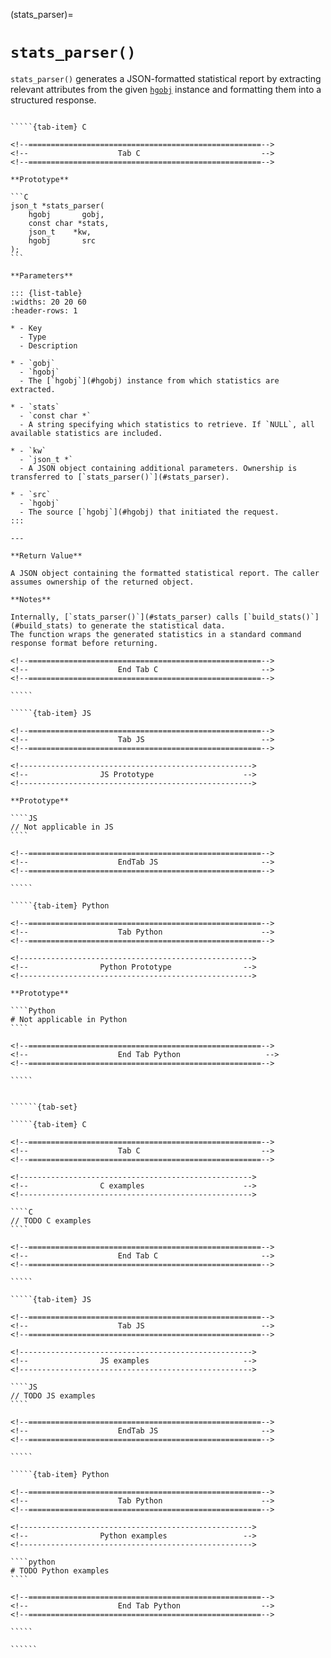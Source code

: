 <!-- ============================================================== -->
(stats_parser)=
# `stats_parser()`
<!-- ============================================================== -->

`stats_parser()` generates a JSON-formatted statistical report by extracting relevant attributes from the given [`hgobj`](#hgobj) instance and formatting them into a structured response.

<!------------------------------------------------------------>
<!--                    Prototypes                          -->
<!------------------------------------------------------------>

``````{tab-set}

`````{tab-item} C

<!--====================================================-->
<!--                    Tab C                           -->
<!--====================================================-->

**Prototype**

```C
json_t *stats_parser(
    hgobj       gobj,
    const char *stats,
    json_t    *kw,
    hgobj       src
);
```

**Parameters**

::: {list-table}
:widths: 20 20 60
:header-rows: 1

* - Key
  - Type
  - Description

* - `gobj`
  - `hgobj`
  - The [`hgobj`](#hgobj) instance from which statistics are extracted.

* - `stats`
  - `const char *`
  - A string specifying which statistics to retrieve. If `NULL`, all available statistics are included.

* - `kw`
  - `json_t *`
  - A JSON object containing additional parameters. Ownership is transferred to [`stats_parser()`](#stats_parser).

* - `src`
  - `hgobj`
  - The source [`hgobj`](#hgobj) that initiated the request.
:::

---

**Return Value**

A JSON object containing the formatted statistical report. The caller assumes ownership of the returned object.

**Notes**

Internally, [`stats_parser()`](#stats_parser) calls [`build_stats()`](#build_stats) to generate the statistical data.
The function wraps the generated statistics in a standard command response format before returning.

<!--====================================================-->
<!--                    End Tab C                       -->
<!--====================================================-->

`````

`````{tab-item} JS

<!--====================================================-->
<!--                    Tab JS                          -->
<!--====================================================-->

<!---------------------------------------------------->
<!--                JS Prototype                    -->
<!---------------------------------------------------->

**Prototype**

````JS
// Not applicable in JS
````

<!--====================================================-->
<!--                    EndTab JS                       -->
<!--====================================================-->

`````

`````{tab-item} Python

<!--====================================================-->
<!--                    Tab Python                      -->
<!--====================================================-->

<!---------------------------------------------------->
<!--                Python Prototype                -->
<!---------------------------------------------------->

**Prototype**

````Python
# Not applicable in Python
````

<!--====================================================-->
<!--                    End Tab Python                   -->
<!--====================================================-->

`````

``````

<!------------------------------------------------------------>
<!--                    Examples                            -->
<!------------------------------------------------------------>

```````{dropdown} Examples

``````{tab-set}

`````{tab-item} C

<!--====================================================-->
<!--                    Tab C                           -->
<!--====================================================-->

<!---------------------------------------------------->
<!--                C examples                      -->
<!---------------------------------------------------->

````C
// TODO C examples
````

<!--====================================================-->
<!--                    End Tab C                       -->
<!--====================================================-->

`````

`````{tab-item} JS

<!--====================================================-->
<!--                    Tab JS                          -->
<!--====================================================-->

<!---------------------------------------------------->
<!--                JS examples                     -->
<!---------------------------------------------------->

````JS
// TODO JS examples
````

<!--====================================================-->
<!--                    EndTab JS                       -->
<!--====================================================-->

`````

`````{tab-item} Python

<!--====================================================-->
<!--                    Tab Python                      -->
<!--====================================================-->

<!---------------------------------------------------->
<!--                Python examples                 -->
<!---------------------------------------------------->

````python
# TODO Python examples
````

<!--====================================================-->
<!--                    End Tab Python                  -->
<!--====================================================-->

`````

``````

```````
